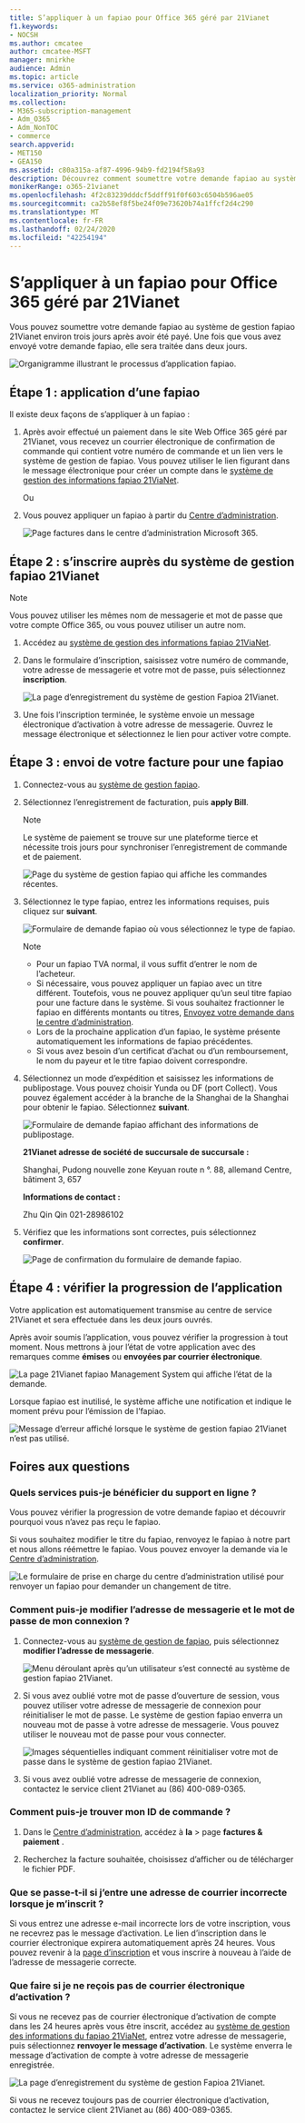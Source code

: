 ```yaml
---
title: S’appliquer à un fapiao pour Office 365 géré par 21Vianet
f1.keywords:
- NOCSH
ms.author: cmcatee
author: cmcatee-MSFT
manager: mnirkhe
audience: Admin
ms.topic: article
ms.service: o365-administration
localization_priority: Normal
ms.collection:
- M365-subscription-management
- Adm_O365
- Adm_NonTOC
- commerce
search.appverid:
- MET150
- GEA150
ms.assetid: c80a315a-af87-4996-94b9-fd2194f58a93
description: Découvrez comment soumettre votre demande fapiao au système de gestion 21Vianet fapiao après avoir effectué un paiement dans Office 365 géré par 21Vianet en Chine.
monikerRange: o365-21vianet
ms.openlocfilehash: 4f2c83239dddcf5ddff91f0f603c6504b596ae05
ms.sourcegitcommit: ca2b58ef8f5be24f09e73620b74a1ffcf2d4c290
ms.translationtype: MT
ms.contentlocale: fr-FR
ms.lasthandoff: 02/24/2020
ms.locfileid: "42254194"
---
```

# <a name="apply-for-a-fapiao-for-office-365-operated-by-21vianet"></a>S’appliquer à un fapiao pour Office 365 géré par 21Vianet

Vous pouvez soumettre votre demande fapiao au système de gestion fapiao 21Vianet environ trois jours après avoir été payé. Une fois que vous avez envoyé votre demande fapiao, elle sera traitée dans deux jours.
  
![Organigramme illustrant le processus d’application fapiao.](../media/bf14884a-53f9-4c53-971c-b9b8ad6ec8d3.png)
  
## <a name="step-1-apply-for-a-fapiao"></a>Étape 1 : application d’une fapiao

Il existe deux façons de s’appliquer à un fapiao :
  
1. Après avoir effectué un paiement dans le site Web Office 365 géré par 21Vianet, vous recevez un courrier électronique de confirmation de commande qui contient votre numéro de commande et un lien vers le système de gestion de fapiao. Vous pouvez utiliser le lien figurant dans le message électronique pour créer un compte dans le <a href="https://go.microsoft.com/fwlink/p/?linkid=837466" target="_blank">système de gestion des informations fapiao 21ViaNet</a>.
    
    Ou
    
2. Vous pouvez appliquer un fapiao à partir du <a href="https://go.microsoft.com/fwlink/p/?linkid=850627" target="_blank">Centre d’administration</a>.
    
    ![Page factures dans le centre d’administration Microsoft 365.](../media/a6e3b953-abd4-46aa-a910-08c517915a21.png)
  
## <a name="step-2-register-with-the-21vianet-fapiao-management-system"></a>Étape 2 : s’inscrire auprès du système de gestion fapiao 21Vianet

> [!NOTE]
> Vous pouvez utiliser les mêmes nom de messagerie et mot de passe que votre compte Office 365, ou vous pouvez utiliser un autre nom. 
  
1. Accédez au <a href="https://go.microsoft.com/fwlink/p/?linkid=837466" target="_blank">système de gestion des informations fapiao 21ViaNet</a>.
    
2. Dans le formulaire d’inscription, saisissez votre numéro de commande, votre adresse de messagerie et votre mot de passe, puis sélectionnez **inscription**.
    
    ![La page d’enregistrement du système de gestion Fapioa 21Vianet.](../media/60d39184-95b2-4ea4-a8a2-3e11763bec87.png)
  
3. Une fois l’inscription terminée, le système envoie un message électronique d’activation à votre adresse de messagerie. Ouvrez le message électronique et sélectionnez le lien pour activer votre compte.
    
## <a name="step-3-submit-your-bill-for-a-fapiao"></a>Étape 3 : envoi de votre facture pour une fapiao

1. Connectez-vous au <a href="https://go.microsoft.com/fwlink/p/?linkid=837465" target="_blank">système de gestion fapiao</a>.
    
2. Sélectionnez l’enregistrement de facturation, puis **apply Bill**.
    
    > [!NOTE]
    > Le système de paiement se trouve sur une plateforme tierce et nécessite trois jours pour synchroniser l’enregistrement de commande et de paiement. 
  
    ![Page du système de gestion fapiao qui affiche les commandes récentes.](../media/b319767d-1d10-4cb4-b270-c5fbcee1368e.png)
  
3. Sélectionnez le type fapiao, entrez les informations requises, puis cliquez sur **suivant**.
    
    ![Formulaire de demande fapiao où vous sélectionnez le type de fapiao.](../media/56fe3db1-c20f-4082-a39d-02d7ac41fec8.png)
  
    > [!NOTE]
    > - Pour un fapiao TVA normal, il vous suffit d’entrer le nom de l’acheteur.
    > - Si nécessaire, vous pouvez appliquer un fapiao avec un titre différent. Toutefois, vous ne pouvez appliquer qu’un seul titre fapiao pour une facture dans le système. Si vous souhaitez fractionner le fapiao en différents montants ou titres, <a href="https://portal.partner.microsoftonline.cn/Support/SupportOverview.aspx" target="_blank">Envoyez votre demande dans le centre d’administration</a>.
    > - Lors de la prochaine application d’un fapiao, le système présente automatiquement les informations de fapiao précédentes.
    > - Si vous avez besoin d’un certificat d’achat ou d’un remboursement, le nom du payeur et le titre fapiao doivent correspondre.
    
4. Sélectionnez un mode d’expédition et saisissez les informations de publipostage. Vous pouvez choisir Yunda ou DF (port Collect). Vous pouvez également accéder à la branche de la Shanghai de la Shanghai pour obtenir le fapiao. Sélectionnez **suivant**.
    
    ![Formulaire de demande fapiao affichant des informations de publipostage.](../media/bba500b4-a51d-477b-81a7-9113b08d39f1.png)
  
    **21Vianet adresse de société de succursale de succursale :**

    Shanghai, Pudong nouvelle zone Keyuan route n °. 88, allemand Centre, bâtiment 3, 657

    **Informations de contact :**

    Zhu Qin Qin 021-28986102
   
5. Vérifiez que les informations sont correctes, puis sélectionnez **confirmer**.
    
    ![Page de confirmation du formulaire de demande fapiao.](../media/18706d9d-defc-4285-8fd3-990448b44a18.png)
  
## <a name="step-4-check-application-progress"></a>Étape 4 : vérifier la progression de l’application

Votre application est automatiquement transmise au centre de service 21Vianet et sera effectuée dans les deux jours ouvrés.
  
Après avoir soumis l’application, vous pouvez vérifier la progression à tout moment. Nous mettrons à jour l’état de votre application avec des remarques comme **émises** ou **envoyées par courrier électronique**.
  
![La page 21Vianet fapiao Management System qui affiche l’état de la demande.](../media/6cd696ec-d630-4fce-9f27-935a0d5f0ebe.png)
  
Lorsque fapiao est inutilisé, le système affiche une notification et indique le moment prévu pour l’émission de l’fapiao.
  
![Message d’erreur affiché lorsque le système de gestion fapiao 21Vianet n’est pas utilisé.](../media/effe0796-83aa-4a91-a488-15d6f58c01dc.png)
  
## <a name="faqs"></a>Foires aux questions

### <a name="what-services-can-i-get-from-online-support"></a>Quels services puis-je bénéficier du support en ligne ?

Vous pouvez vérifier la progression de votre demande fapiao et découvrir pourquoi vous n’avez pas reçu le fapiao.
  
Si vous souhaitez modifier le titre du fapiao, renvoyez le fapiao à notre part et nous allons réémettre le fapiao. Vous pouvez envoyer la demande via le <a href="https://portal.partner.microsoftonline.cn/Support/SupportOverview.aspx" target="_blank">Centre d’administration</a>.
  
![Le formulaire de prise en charge du centre d’administration utilisé pour renvoyer un fapiao pour demander un changement de titre.](../media/2a413e9e-f30b-4f26-adbf-6287cc217a0f.png)
  
### <a name="how-do-i-change-my-login-email-address-and-password"></a>Comment puis-je modifier l’adresse de messagerie et le mot de passe de mon connexion ?

1. Connectez-vous au <a href="https://go.microsoft.com/fwlink/p/?linkid=837465" target="_blank">système de gestion de fapiao</a>, puis sélectionnez **modifier l’adresse de messagerie**.
    
    ![Menu déroulant après qu’un utilisateur s’est connecté au système de gestion fapiao 21Vianet.](../media/ee6de24b-6be2-41e6-8aec-e0c3cb0ea35e.png)
  
2. Si vous avez oublié votre mot de passe d’ouverture de session, vous pouvez utiliser votre adresse de messagerie de connexion pour réinitialiser le mot de passe. Le système de gestion fapiao enverra un nouveau mot de passe à votre adresse de messagerie. Vous pouvez utiliser le nouveau mot de passe pour vous connecter.
    
    ![Images séquentielles indiquant comment réinitialiser votre mot de passe dans le système de gestion fapiao 21Vianet.](../media/2edb0a47-1286-4792-804d-7e84534c8370.png)
  
3. Si vous avez oublié votre adresse de messagerie de connexion, contactez le service client 21Vianet au (86) 400-089-0365.
    
### <a name="how-do-i-find-my-order-id"></a>Comment puis-je trouver mon ID de commande ?

1. Dans le [Centre d’administration](https://go.microsoft.com/fwlink/p/?linkid=850627), accédez à **la** \> page **factures & paiement** .
    
2. Recherchez la facture souhaitée, choisissez d’afficher ou de télécharger le fichier PDF.

  
### <a name="what-if-i-enter-the-wrong-email-address-when-i-register"></a>Que se passe-t-il si j’entre une adresse de courrier incorrecte lorsque je m’inscrit ?

Si vous entrez une adresse e-mail incorrecte lors de votre inscription, vous ne recevrez pas le message d’activation. Le lien d’inscription dans le courrier électronique expirera automatiquement après 24 heures. Vous pouvez revenir à la <a href="https://go.microsoft.com/fwlink/p/?linkid=837466" target="_blank">page d’inscription</a> et vous inscrire à nouveau à l’aide de l’adresse de messagerie correcte. 
  
### <a name="what-if-i-dont-receive-an-activation-email"></a>Que faire si je ne reçois pas de courrier électronique d’activation ?

Si vous ne recevez pas de courrier électronique d’activation de compte dans les 24 heures après vous être inscrit, accédez au <a href="https://go.microsoft.com/fwlink/p/?linkid=837466" target="_blank">système de gestion des informations du fapiao 21ViaNet</a>, entrez votre adresse de messagerie, puis sélectionnez **renvoyer le message d’activation**. Le système enverra le message d’activation de compte à votre adresse de messagerie enregistrée.
  
![La page d’enregistrement du système de gestion Fapioa 21Vianet.](../media/60d39184-95b2-4ea4-a8a2-3e11763bec87.png)
  
Si vous ne recevez toujours pas de courrier électronique d’activation, contactez le service client 21Vianet au (86) 400-089-0365.
